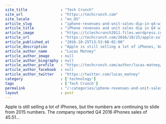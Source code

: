 ```yaml
---
site_title               : "Tech Crunch"
site_url                 : "https://techcrunch.com"
site_locale              : "en_US"
article_slug             : "iphone-revenues-and-unit-sales-dip-in-q4-with-45-5m-devices-sold"
article_title            : "iPhone revenues and unit sales dip in Q4 with 45.5M devices sold"
article_image            : "https://tctechcrunch2011.files.wordpress.com/2016/09/img_8950.jpg?w=764&h=400&crop=1"
article_url              : "https://techcrunch.com/2016/10/25/apple-sold-45-5-million-iphones-in-q4/"
article_published_at     : "2016-10-25T13:53:08-02:00"
article_description      : "Apple is still selling a lot of iPhones, but the numbers are continuing to slide from 2015 numbers. The company reported Q4 2016 iPhones sales of 45.51..."
article_author_name      : "Lucas Matney"
article_author_image     : null
article_author_biography : null
article_author_profile   : "https://techcrunch.com/author/lucas-matney/"
article_author_facebook  : null
article_author_twitter   : "https://twitter.com/lucas_matney"
category                 : ['technology']
tags                     : ['Tech Crunch']
permalink                : "/:categories/iphone-revenues-and-unit-sales-dip-in-q4-with-45-5m-devices-sold/"
layout                   : post
---
```


Apple is still selling a lot of iPhones, but the numbers are continuing to slide from 2015 numbers. The company reported Q4 2016 iPhones sales of 45.51...
